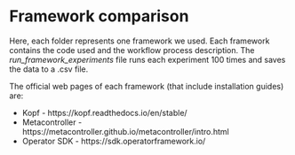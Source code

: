 # Framework comparison #
Here, each folder represents one framework we used. Each framework contains the code used and the workflow process description. 
The *run_framework_experiments* file runs each experiment 100 times and saves the data to a .csv file.

The official web pages of each framework (that include installation guides) are:
<ul>
  <li> Kopf - https://kopf.readthedocs.io/en/stable/</li>
  <li> Metacontroller - https://metacontroller.github.io/metacontroller/intro.html</li>
  <li> Operator SDK - https://sdk.operatorframework.io/</li>
</ul>
